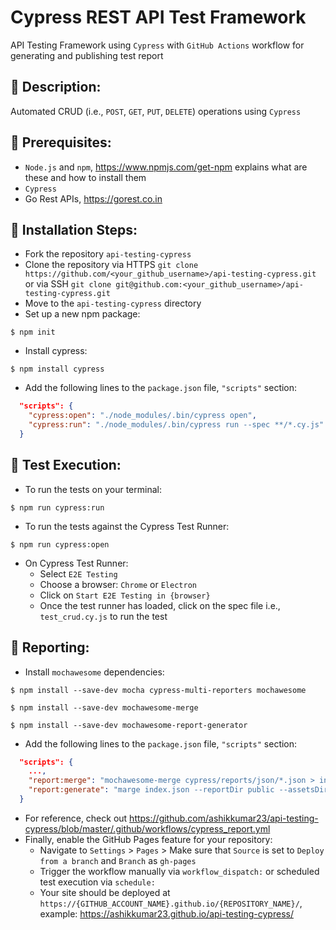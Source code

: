 # Cypress REST API Test Framework

API Testing Framework using `Cypress` with `GitHub Actions` workflow for generating and publishing test report

## 🚀 Description:

Automated CRUD (i.e., `POST`, `GET`, `PUT`, `DELETE`) operations using `Cypress`

## 🚀 Prerequisites:

- `Node.js` and `npm`, https://www.npmjs.com/get-npm explains what are these and how to install them
- `Cypress`
- Go Rest APIs, https://gorest.co.in

## 🚀 Installation Steps:

- Fork the repository `api-testing-cypress`
- Clone the repository via HTTPS `git clone https://github.com/<your_github_username>/api-testing-cypress.git` or via SSH `git clone git@github.com:<your_github_username>/api-testing-cypress.git`
- Move to the `api-testing-cypress` directory
- Set up a new npm package:
```commandline
$ npm init
```
- Install cypress:
```commandline
$ npm install cypress
```
- Add the following lines to the `package.json` file, `"scripts"` section:
```json
  "scripts": {
    "cypress:open": "./node_modules/.bin/cypress open",
    "cypress:run": "./node_modules/.bin/cypress run --spec **/*.cy.js"
  }
```

## 🚀 Test Execution:

- To run the tests on your terminal:
```commandline
$ npm run cypress:run
```
- To run the tests against the Cypress Test Runner:
```commandline
$ npm run cypress:open
```
- On Cypress Test Runner:
  - Select `E2E Testing`
  - Choose a browser: `Chrome` or `Electron`
  - Click on `Start E2E Testing in {browser}`
  - Once the test runner has loaded, click on the spec file i.e., `test_crud.cy.js` to run the test

## 🚀 Reporting:

- Install `mochawesome` dependencies:
```commandline
$ npm install --save-dev mocha cypress-multi-reporters mochawesome
```
```commandline
$ npm install --save-dev mochawesome-merge
```
```commandline
$ npm install --save-dev mochawesome-report-generator
```
- Add the following lines to the `package.json` file, `"scripts"` section:
```json
  "scripts": {
    ...,
    "report:merge": "mochawesome-merge cypress/reports/json/*.json > index.json",
    "report:generate": "marge index.json --reportDir public --assetsDir public/assets --reportPageTitle index.html"
  }
```
- For reference, check out https://github.com/ashikkumar23/api-testing-cypress/blob/master/.github/workflows/cypress_report.yml
- Finally, enable the GitHub Pages feature for your repository:
  - Navigate to `Settings` > `Pages` > Make sure that `Source` is set to `Deploy from a branch` and `Branch` as `gh-pages`
  - Trigger the workflow manually via `workflow_dispatch:` or scheduled test execution via `schedule:`
  - Your site should be deployed at `https://{GITHUB_ACCOUNT_NAME}.github.io/{REPOSITORY_NAME}/`, example: https://ashikkumar23.github.io/api-testing-cypress/
